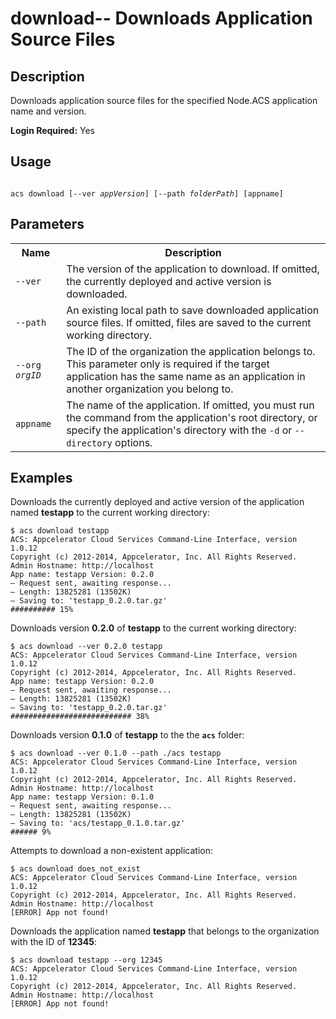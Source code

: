 # download-- Downloads Application Source Files

## Description

Downloads application source files for the specified Node.ACS application name and version.

**Login Required:** Yes

## Usage

<code>
acs download [--ver <em>appVersion</em>] [--path <em>folderPath</em>] [appname]
</code>


## Parameters

<table class="doc-table">
    <tbody>
        <tr>
            <th>Name</th>
            <th>Description</th>
        </tr>
        <tr>
            <td><code>--ver</code></td>
            <td>The version of the application to download. If omitted, the currently deployed and active version is downloaded.</td>
        </tr>
        <tr>
            <td><code>--path</code></td>
            <td>An existing local path to save downloaded application source files. If omitted, files are saved to the current working directory. </td>
        </tr>
        <tr>
            <td><code>--org <em>orgID</em></code></td>
            <td>The ID of the organization the application belongs to. This parameter only is required if the target application has the same name as an application in another organization you belong to.
             </td>
        </tr>
        <tr>
            <td><code>appname</code></td>
            <td>The name of the application. If omitted, you must run the command from the application's root directory, or specify the application's directory with the <code>-d</code> or <code>--directory</code> options.</td>
        </tr>
    </tbody>
</table>

## Examples

Downloads the currently deployed and active version of the application named **testapp** to the current working directory:

    $ acs download testapp
    ACS: Appcelerator Cloud Services Command-Line Interface, version 1.0.12
    Copyright (c) 2012-2014, Appcelerator, Inc. All Rights Reserved.
    Admin Hostname: http://localhost
    App name: testapp Version: 0.2.0
    – Request sent, awaiting response...
    – Length: 13825281 (13502K)
    – Saving to: 'testapp_0.2.0.tar.gz'
    ########## 15%

Downloads version **0.2.0** of **testapp** to the current working directory:

    $ acs download --ver 0.2.0 testapp
    ACS: Appcelerator Cloud Services Command-Line Interface, version 1.0.12
    Copyright (c) 2012-2014, Appcelerator, Inc. All Rights Reserved.
    App name: testapp Version: 0.2.0
    – Request sent, awaiting response...
    – Length: 13825281 (13502K)
    – Saving to: 'testapp_0.2.0.tar.gz'
    ########################### 38%

Downloads version **0.1.0** of **testapp** to the the **`acs`** folder:
    
    $ acs download --ver 0.1.0 --path ./acs testapp
    ACS: Appcelerator Cloud Services Command-Line Interface, version 1.0.12
    Copyright (c) 2012-2014, Appcelerator, Inc. All Rights Reserved.
    Admin Hostname: http://localhost
    App name: testapp Version: 0.1.0
    – Request sent, awaiting response...
    – Length: 13825281 (13502K)
    – Saving to: 'acs/testapp_0.1.0.tar.gz'
    ###### 9%

Attempts to download a non-existent application:

    $ acs download does_not_exist
    ACS: Appcelerator Cloud Services Command-Line Interface, version 1.0.12
    Copyright (c) 2012-2014, Appcelerator, Inc. All Rights Reserved.
    Admin Hostname: http://localhost
    [ERROR] App not found! 

Downloads the application named **testapp** that belongs to the organization with the ID of **12345**:

    $ acs download testapp --org 12345
    ACS: Appcelerator Cloud Services Command-Line Interface, version 1.0.12
    Copyright (c) 2012-2014, Appcelerator, Inc. All Rights Reserved.
    Admin Hostname: http://localhost
    [ERROR] App not found!     
